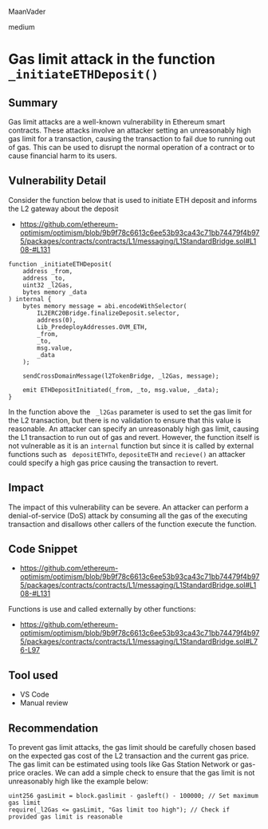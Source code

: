 MaanVader

medium

# Gas limit attack in the function `_initiateETHDeposit()`

## Summary
Gas limit attacks are a well-known vulnerability in Ethereum smart contracts. These attacks involve an attacker setting an unreasonably high gas limit for a transaction, causing the transaction to fail due to running out of gas. This can be used to disrupt the normal operation of a contract or to cause financial harm to its users. 

## Vulnerability Detail
Consider the function below that is used to initiate ETH deposit and informs the L2 gateway about the deposit
* https://github.com/ethereum-optimism/optimism/blob/9b9f78c6613c6ee53b93ca43c71bb74479f4b975/packages/contracts/contracts/L1/messaging/L1StandardBridge.sol#L108-#L131

```solidity
function _initiateETHDeposit(
    address _from,
    address _to,
    uint32 _l2Gas,
    bytes memory _data
) internal {
    bytes memory message = abi.encodeWithSelector(
        IL2ERC20Bridge.finalizeDeposit.selector,
        address(0),
        Lib_PredeployAddresses.OVM_ETH,
        _from,
        _to,
        msg.value,
        _data
    );

    sendCrossDomainMessage(l2TokenBridge, _l2Gas, message);

    emit ETHDepositInitiated(_from, _to, msg.value, _data);
}
```
In the function above the ` _l2Gas` parameter is used to set the gas limit for the L2 transaction, but there is no validation to ensure that this value is reasonable. An attacker can specify an unreasonably high gas limit, causing the L1 transaction to run out of gas and revert. However, the function itself is not vulnerable as it is an `internal` function but since it is called by external functions such as ` depositETHTo`, `depositeETH` and `recieve()` an attacker could specify a high gas price causing the transaction to revert.

## Impact
The impact of this vulnerability can be severe. An attacker can perform a denial-of-service (DoS) attack by consuming all the gas of the executing transaction and disallows other callers of the function execute the function.

## Code Snippet
* https://github.com/ethereum-optimism/optimism/blob/9b9f78c6613c6ee53b93ca43c71bb74479f4b975/packages/contracts/contracts/L1/messaging/L1StandardBridge.sol#L108-#L131

Functions is use and called externally by other functions:
* https://github.com/ethereum-optimism/optimism/blob/9b9f78c6613c6ee53b93ca43c71bb74479f4b975/packages/contracts/contracts/L1/messaging/L1StandardBridge.sol#L76-L97

## Tool used
* VS Code
* Manual review

## Recommendation
To prevent gas limit attacks, the gas limit should be carefully chosen based on the expected gas cost of the L2 transaction and the current gas price. The gas limit can be estimated using tools like Gas Station Network or gas-price oracles. We can add a simple check to ensure that the gas limit is not unreasonably high like the example below:

```solidity
uint256 gasLimit = block.gaslimit - gasleft() - 100000; // Set maximum gas limit
require(_l2Gas <= gasLimit, "Gas limit too high"); // Check if provided gas limit is reasonable

```
